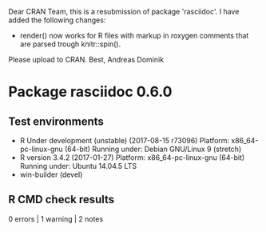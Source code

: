 Dear CRAN Team,
this is a resubmission of package 'rasciidoc'. I have added the following changes:

* render() now works for R files with markup in roxygen comments that are
  parsed trough knitr::spin().

Please upload to CRAN.
Best, Andreas Dominik

# Package rasciidoc 0.6.0
## Test  environments 
- R Under development (unstable) (2017-08-15 r73096)
  Platform: x86_64-pc-linux-gnu (64-bit)
  Running under: Debian GNU/Linux 9 (stretch)
- R version 3.4.2 (2017-01-27)
  Platform: x86_64-pc-linux-gnu (64-bit)
  Running under: Ubuntu 14.04.5 LTS
- win-builder (devel)

## R CMD check results
0 errors | 1 warning  | 2 notes
